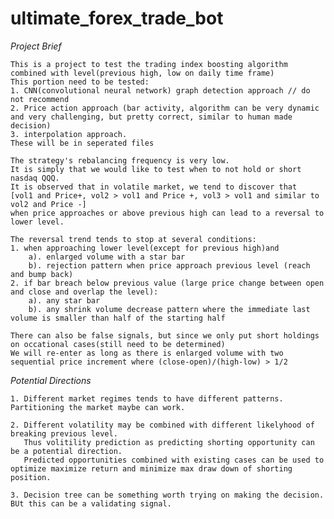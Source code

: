 # ultimate_forex_trade_bot

_Project Brief_
    
    This is a project to test the trading index boosting algorithm combined with level(previous high, low on daily time frame)
    This portion need to be tested:
    1. CNN(convolutional neural network) graph detection approach // do not recommend
    2. Price action approach (bar activity, algorithm can be very dynamic and very challenging, but pretty correct, similar to human made decision)
    3. interpolation approach.
    These will be in seperated files

    The strategy's rebalancing frequency is very low.
    It is simply that we would like to test when to not hold or short nasdaq QQQ. 
    It is observed that in volatile market, we tend to discover that 
    [vol1 and Price+, vol2 > vol1 and Price +, vol3 > vol1 and similar to vol2 and Price -]
    when price approaches or above previous high can lead to a reversal to lower level.
    
    The reversal trend tends to stop at several conditions:
    1. when approaching lower level(except for previous high)and
        a). enlarged volume with a star bar
        b). rejection pattern when price approach previous level (reach and bump back)
    2. if bar breach below previous value (large price change between open and close and overlap the level):
        a). any star bar
        b). any shrink volume decrease pattern where the immediate last volume is smaller than half of the starting half
    
    There can also be false signals, but since we only put short holdings on occational cases(still need to be determined)
    We will re-enter as long as there is enlarged volume with two sequential price increment where (close-open)/(high-low) > 1/2

_Potential Directions_

    1. Different market regimes tends to have different patterns. Partitioning the market maybe can work.
    
    2. Different volatility may be combined with different likelyhood of breaking previous level. 
       Thus volitility prediction as predicting shorting opportunity can be a potential direction. 
       Predicted opportunities combined with existing cases can be used to optimize maximize return and minimize max draw down of shorting position. 
    
    3. Decision tree can be something worth trying on making the decision. BUt this can be a validating signal.

